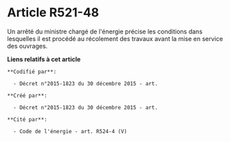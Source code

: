 # Article R521-48

Un arrêté du ministre chargé de l'énergie précise les conditions dans lesquelles il est procédé au récolement des travaux
avant la mise en service des ouvrages.

**Liens relatifs à cet article**

	**Codifié par**:

	  - Décret n°2015-1823 du 30 décembre 2015 - art.

	**Créé par**:

	  - Décret n°2015-1823 du 30 décembre 2015 - art.

	**Cité par**:

	  - Code de l'énergie - art. R524-4 (V)
